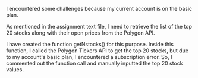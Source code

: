 I encountered some challenges because my current account is on the basic plan.

As mentioned in the assignment text file, I need to retrieve the list of the top 20 stocks along with their open prices from the Polygon API.

I have created the function getNstocks() for this purpose. Inside this function, I called the Polygon Tickers API to get the top 20 stocks, but due to my account's basic plan, I encountered a subscription error. So, I commented out the function call and manually inputted the top 20 stock values.
